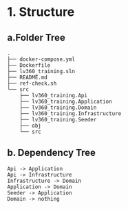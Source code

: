# 1. Structure

## a.Folder Tree
```text
.
├── docker-compose.yml
├── Dockerfile
├── lv360_training.sln
├── README.md
├── ref-check.sh
└── src
    ├── lv360_training.Api
    ├── lv360_training.Application
    ├── lv360_training.Domain
    ├── lv360_training.Infrastructure
    ├── lv360_training.Seeder
    ├── obj
    └── src
```

## b. Dependency Tree
```text
Api -> Application
Api -> Infrastructure
Infrastructure -> Domain
Application -> Domain
Seeder -> Application
Domain -> nothing
```

